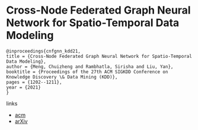 # Cross-Node Federated Graph Neural Network for Spatio-Temporal Data Modeling

```
@inproceedings{cnfgnn_kdd21,
title = {Cross-Node Federated Graph Neural Network for Spatio-Temporal Data Modeling},
author = {Meng, Chuizheng and Rambhatla, Sirisha and Liu, Yan},
booktitle = {Proceedings of the 27th ACM SIGKDD Conference on Knowledge Discovery \& Data Mining (KDD)},
pages = {1202--1211},
year = {2021}
}
```

links
- [acm](https://dl.acm.org/doi/10.1145/3447548.3467371)
- [arXiv](https://arxiv.org/abs/2106.05223)
